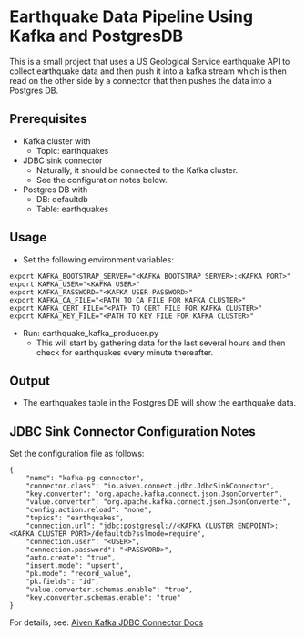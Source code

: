 # Earthquake Data Pipeline Using Kafka and PostgresDB

This is a small project that uses a US Geological Service earthquake API to collect earthquake data and then push it into a kafka stream which is then read on the other side by a connector that then pushes the data into a Postgres DB.

## Prerequisites
* Kafka cluster with
	* Topic: earthquakes
* JDBC sink connector 
	* Naturally, it should be connected to the Kafka cluster.
	* See the configuration notes below.
* Postgres DB with
	* DB: defaultdb
	* Table: earthquakes

## Usage
* Set the following environment variables:
```
export KAFKA_BOOTSTRAP_SERVER="<KAFKA BOOTSTRAP SERVER>:<KAFKA PORT>"
export KAFKA_USER="<KAFKA USER>"
export KAFKA_PASSWORD="<KAFKA USER PASSWORD>"
export KAFKA_CA_FILE="<PATH TO CA FILE FOR KAFKA CLUSTER>"
export KAFKA_CERT_FILE="<PATH TO CERT FILE FOR KAFKA CLUSTER>"
export KAFKA_KEY_FILE="<PATH TO KEY FILE FOR KAFKA CLUSTER>"
```
* Run: earthquake_kafka_producer.py
	* This will start by gathering data for the last several hours and then check for earthquakes every minute thereafter.

## Output
* The earthquakes table in the Postgres DB will show the earthquake data.

## JDBC Sink Connector Configuration Notes
Set the configuration file as follows: 
```
{
    "name": "kafka-pg-connector",
    "connector.class": "io.aiven.connect.jdbc.JdbcSinkConnector",
    "key.converter": "org.apache.kafka.connect.json.JsonConverter",
    "value.converter": "org.apache.kafka.connect.json.JsonConverter",
    "config.action.reload": "none",
    "topics": "earthquakes",
    "connection.url": "jdbc:postgresql://<KAFKA CLUSTER ENDPOINT>:<KAFKA CLUSTER PORT>/defaultdb?sslmode=require",
    "connection.user": "<USER>",
    "connection.password": "<PASSWORD>",
    "auto.create": "true",
    "insert.mode": "upsert",
    "pk.mode": "record_value",
    "pk.fields": "id",
    "value.converter.schemas.enable": "true",
    "key.converter.schemas.enable": "true"
}
```
For details, see: 
[Aiven Kafka JDBC Connector Docs](https://github.com/aiven/aiven-kafka-connect-jdbc/blob/master/docs/sink-connector.md)









